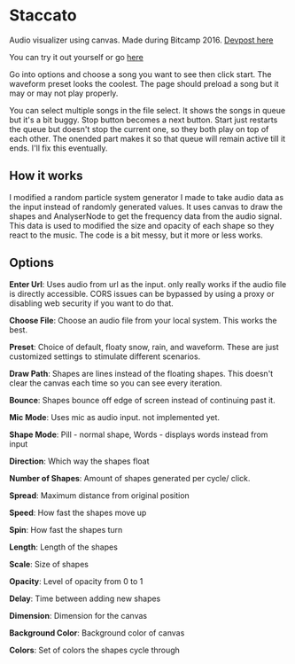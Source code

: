 # Staccato
Audio visualizer using canvas. Made during Bitcamp 2016. [Devpost here](http://devpost.com/software/staccato)

You can try it out yourself or go [here](https://codepen.io/abbott/full/jqZPEb/)

Go into options and choose a song you want to see then click start. The waveform preset looks the coolest. The page should preload a song but it may or may not play properly.

You can select multiple songs in the file select. It shows the songs in queue but it's a bit buggy. Stop button becomes a next button. Start just restarts the queue but doesn't stop the current one, so they both play on top of each other. The onended part makes it so that queue will remain active till it ends. I'll fix this eventually.

## How it works
I modified a random particle system generator I made to take audio data as the input instead of randomly generated values. It uses canvas to draw the shapes and AnalyserNode to get the frequency data from the audio signal. This data is used to modified the size and opacity of each shape so they react to the music. The code is a bit messy, but it more or less works.

## Options
**Enter Url**: Uses audio from url as the input. only really works if the audio file is directly accessible. CORS issues can be bypassed by using a proxy or disabling web security if you want to do that.

**Choose File**: Choose an audio file from your local system. This works the best.

**Preset**: Choice of default, floaty snow, rain, and waveform. These are just customized settings to stimulate different scenarios.

**Draw Path**: Shapes are lines instead of the floating shapes. This doesn't clear the canvas each time so you can see every iteration.

**Bounce**: Shapes bounce off edge of screen instead of continuing past it.

**Mic Mode**: Uses mic as audio input. not implemented yet.

**Shape Mode**: Pill - normal shape, Words - displays words instead from input

**Direction**: Which way the shapes float

**Number of Shapes**: Amount of shapes generated per cycle/ click.

**Spread**: Maximum distance from original position

**Speed**: How fast the shapes move up

**Spin**: How fast the shapes turn

**Length**: Length of the shapes

**Scale**: Size of shapes

**Opacity**: Level of opacity from 0 to 1

**Delay**: Time between adding new shapes

**Dimension**: Dimension for the canvas

**Background Color**: Background color of canvas

**Colors**: Set of colors the shapes cycle through
